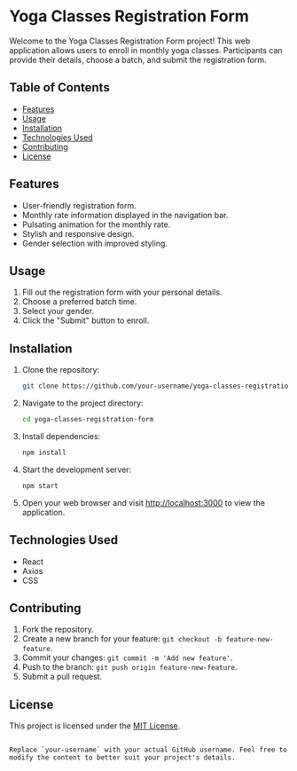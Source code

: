 
# Yoga Classes Registration Form

Welcome to the Yoga Classes Registration Form project! This web application allows users to enroll in monthly yoga classes. Participants can provide their details, choose a batch, and submit the registration form.

## Table of Contents
- [Features](#features)
- [Usage](#usage)
- [Installation](#installation)
- [Technologies Used](#technologies-used)
- [Contributing](#contributing)
- [License](#license)

## Features
- User-friendly registration form.
- Monthly rate information displayed in the navigation bar.
- Pulsating animation for the monthly rate.
- Stylish and responsive design.
- Gender selection with improved styling.

## Usage
1. Fill out the registration form with your personal details.
2. Choose a preferred batch time.
3. Select your gender.
4. Click the "Submit" button to enroll.

## Installation
1. Clone the repository:
   ```bash
   git clone https://github.com/your-username/yoga-classes-registration-form.git
   ```

2. Navigate to the project directory:
   ```bash
   cd yoga-classes-registration-form
   ```

3. Install dependencies:
   ```bash
   npm install
   ```

4. Start the development server:
   ```bash
   npm start
   ```

5. Open your web browser and visit [http://localhost:3000](http://localhost:3000) to view the application.

## Technologies Used
- React
- Axios
- CSS

## Contributing
1. Fork the repository.
2. Create a new branch for your feature: `git checkout -b feature-new-feature`.
3. Commit your changes: `git commit -m 'Add new feature'`.
4. Push to the branch: `git push origin feature-new-feature`.
5. Submit a pull request.

## License
This project is licensed under the [MIT License](LICENSE).
```

Replace `your-username` with your actual GitHub username. Feel free to modify the content to better suit your project's details.
